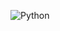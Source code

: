 
![Python](https://img.shields.io/badge/python-3670A0?style=for-the-badge&logo=python&logoColor=ffdd54)

